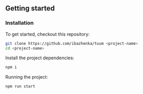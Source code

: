 ## Getting started

### Installation
To get started, checkout this repository:

```bash
git clone https://github.com/ibazhenka/tuum <project-name>
cd <project-name>
```

Install the project dependencies:

```bash
npm i
```

Running the project:

```bash
npm run start
```
